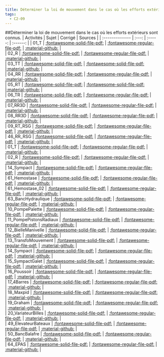 ```yaml
---
title: Déterminer la loi de mouvement dans le cas où les efforts extérieurs sont connus. 
tags:
  - C2-09
---
```

[comment]: <> (Généré automatiquement par make_all_activitess.py, creation_fichiers_activites)

##Déterminer la loi de mouvement dans le cas où les efforts extérieurs sont connus. 
| Activités | Sujet | Corrigé | Sources  | 
| :-------------- | :---: | :-----: | :------: | 
| 01_T | [:fontawesome-solid-file-pdf:](http://xpessoles-cpge.fr/pdf/C2_09_01_T_Sujet.pdf) | [:fontawesome-regular-file-pdf:](http://xpessoles-cpge.fr/pdf/C2_09_01_T_Corrige.pdf) | [:material-github:](https://github.com/xpessoles/ExercicesCompetences/tree/main/C2_MettreEnOeuvreDemarche/C2_09_DeterminerLoiMouvement/01_T) |  
| 02_R | [:fontawesome-solid-file-pdf:](http://xpessoles-cpge.fr/pdf/C2_09_02_R_Sujet.pdf) | [:fontawesome-regular-file-pdf:](http://xpessoles-cpge.fr/pdf/C2_09_02_R_Corrige.pdf) | [:material-github:](https://github.com/xpessoles/ExercicesCompetences/tree/main/C2_MettreEnOeuvreDemarche/C2_09_DeterminerLoiMouvement/02_R) |  
| 03_TT | [:fontawesome-solid-file-pdf:](http://xpessoles-cpge.fr/pdf/C2_09_03_TT_Sujet.pdf) | [:fontawesome-solid-file-pdf:](http://xpessoles-cpge.fr/pdf/C2_09_03_TT_Corrige.pdf) |[:material-github:](https://github.com/xpessoles/ExercicesCompetences/tree/main/C2_MettreEnOeuvreDemarche/C2_09_DeterminerLoiMouvement/03_TT) |  
| 04_RR | [:fontawesome-solid-file-pdf:](http://xpessoles-cpge.fr/pdf/C2_09_04_RR_Sujet.pdf) | [:fontawesome-regular-file-pdf:](http://xpessoles-cpge.fr/pdf/C2_09_04_RR_Corrige.pdf) | [:material-github:](https://github.com/xpessoles/ExercicesCompetences/tree/main/C2_MettreEnOeuvreDemarche/C2_09_DeterminerLoiMouvement/04_RR) |  
| 05_RT | [:fontawesome-solid-file-pdf:](http://xpessoles-cpge.fr/pdf/C2_09_05_RT_Sujet.pdf) | [:fontawesome-solid-file-pdf:](http://xpessoles-cpge.fr/pdf/C2_09_05_RT_Corrige.pdf) |[:material-github:](https://github.com/xpessoles/ExercicesCompetences/tree/main/C2_MettreEnOeuvreDemarche/C2_09_DeterminerLoiMouvement/05_RT) |  
| 06_TR | [:fontawesome-solid-file-pdf:](http://xpessoles-cpge.fr/pdf/C2_09_06_TR_Sujet.pdf) | [:fontawesome-regular-file-pdf:](http://xpessoles-cpge.fr/pdf/C2_09_06_TR_Corrige.pdf) | [:material-github:](https://github.com/xpessoles/ExercicesCompetences/tree/main/C2_MettreEnOeuvreDemarche/C2_09_DeterminerLoiMouvement/06_TR) |  
| 07_RR3D | [:fontawesome-solid-file-pdf:](http://xpessoles-cpge.fr/pdf/C2_09_07_RR3D_Sujet.pdf) | [:fontawesome-regular-file-pdf:](http://xpessoles-cpge.fr/pdf/C2_09_07_RR3D_Corrige.pdf) | [:material-github:](https://github.com/xpessoles/ExercicesCompetences/tree/main/C2_MettreEnOeuvreDemarche/C2_09_DeterminerLoiMouvement/07_RR3D) |  
| 08_RR3D | [:fontawesome-solid-file-pdf:](http://xpessoles-cpge.fr/pdf/C2_09_08_RR3D_Sujet.pdf) | [:fontawesome-regular-file-pdf:](http://xpessoles-cpge.fr/pdf/C2_09_08_RR3D_Corrige.pdf) | [:material-github:](https://github.com/xpessoles/ExercicesCompetences/tree/main/C2_MettreEnOeuvreDemarche/C2_09_DeterminerLoiMouvement/08_RR3D) |  
| 09_RT_RSG | [:fontawesome-solid-file-pdf:](http://xpessoles-cpge.fr/pdf/C2_09_09_RT_RSG_Sujet.pdf) | [:fontawesome-regular-file-pdf:](http://xpessoles-cpge.fr/pdf/C2_09_09_RT_RSG_Corrige.pdf) | [:material-github:](https://github.com/xpessoles/ExercicesCompetences/tree/main/C2_MettreEnOeuvreDemarche/C2_09_DeterminerLoiMouvement/09_RT_RSG) |  
| 46_RR_RSG | [:fontawesome-solid-file-pdf:](http://xpessoles-cpge.fr/pdf/C2_09_46_RR_RSG_Sujet.pdf) | [:fontawesome-regular-file-pdf:](http://xpessoles-cpge.fr/pdf/C2_09_46_RR_RSG_Corrige.pdf) | [:material-github:](https://github.com/xpessoles/ExercicesCompetences/tree/main/C2_MettreEnOeuvreDemarche/C2_09_DeterminerLoiMouvement/46_RR_RSG) |  
| 01_T | [:fontawesome-solid-file-pdf:](http://xpessoles-cpge.fr/pdf/C2_09_01_T_Sujet.pdf) | [:fontawesome-regular-file-pdf:](http://xpessoles-cpge.fr/pdf/C2_09_01_T_Corrige.pdf) | [:material-github:](https://github.com/xpessoles/ExercicesCompetences/tree/main/C2_MettreEnOeuvreDemarche/C2_09_DeterminerLoiMouvement1D/01_T) |  
| 02_R | [:fontawesome-solid-file-pdf:](http://xpessoles-cpge.fr/pdf/C2_09_02_R_Sujet.pdf) | [:fontawesome-regular-file-pdf:](http://xpessoles-cpge.fr/pdf/C2_09_02_R_Corrige.pdf) | [:material-github:](https://github.com/xpessoles/ExercicesCompetences/tree/main/C2_MettreEnOeuvreDemarche/C2_09_DeterminerLoiMouvement1D/02_R) |  
| 14_Sympact | [:fontawesome-solid-file-pdf:](http://xpessoles-cpge.fr/pdf/C2_09_14_Sympact_Sujet.pdf) | [:fontawesome-regular-file-pdf:](http://xpessoles-cpge.fr/pdf/C2_09_14_Sympact_Corrige.pdf) | [:material-github:](https://github.com/xpessoles/ExercicesCompetences/tree/main/C2_MettreEnOeuvreDemarche/C2_09_DeterminerLoiMouvement1D/14_Sympact) |  
| 61_Hemostase | [:fontawesome-solid-file-pdf:](http://xpessoles-cpge.fr/pdf/C2_09_61_Hemostase_Sujet.pdf) | [:fontawesome-regular-file-pdf:](http://xpessoles-cpge.fr/pdf/C2_09_61_Hemostase_Corrige.pdf) | [:material-github:](https://github.com/xpessoles/ExercicesCompetences/tree/main/C2_MettreEnOeuvreDemarche/C2_09_DeterminerLoiMouvement1D/61_Hemostase) |  
| 61_Hemostase_02 | [:fontawesome-solid-file-pdf:](http://xpessoles-cpge.fr/pdf/C2_09_61_Hemostase_02_Sujet.pdf) | [:fontawesome-regular-file-pdf:](http://xpessoles-cpge.fr/pdf/C2_09_61_Hemostase_02_Corrige.pdf) | [:material-github:](https://github.com/xpessoles/ExercicesCompetences/tree/main/C2_MettreEnOeuvreDemarche/C2_09_DeterminerLoiMouvement1D/61_Hemostase_02) |  
| 63_BancHydraulique | [:fontawesome-solid-file-pdf:](http://xpessoles-cpge.fr/pdf/C2_09_63_BancHydraulique_Sujet.pdf) | [:fontawesome-regular-file-pdf:](http://xpessoles-cpge.fr/pdf/C2_09_63_BancHydraulique_Corrige.pdf) | [:material-github:](https://github.com/xpessoles/ExercicesCompetences/tree/main/C2_MettreEnOeuvreDemarche/C2_09_DeterminerLoiMouvement1D/63_BancHydraulique) |  
| 10_PompePalette | [:fontawesome-solid-file-pdf:](http://xpessoles-cpge.fr/pdf/C2_09_10_PompePalette_Sujet.pdf) | [:fontawesome-regular-file-pdf:](http://xpessoles-cpge.fr/pdf/C2_09_10_PompePalette_Corrige.pdf) | [:material-github:](https://github.com/xpessoles/ExercicesCompetences/tree/main/C2_MettreEnOeuvreDemarche/C2_09_DeterminerLoiMouvement_TEC/10_PompePalette) |  
| 11_PompePistonsRadiaux | [:fontawesome-solid-file-pdf:](http://xpessoles-cpge.fr/pdf/C2_09_11_PompePistonsRadiaux_Sujet.pdf) | [:fontawesome-regular-file-pdf:](http://xpessoles-cpge.fr/pdf/C2_09_11_PompePistonsRadiaux_Corrige.pdf) | [:material-github:](https://github.com/xpessoles/ExercicesCompetences/tree/main/C2_MettreEnOeuvreDemarche/C2_09_DeterminerLoiMouvement_TEC/11_PompePistonsRadiaux) |  
| 12_BielleManivelle | [:fontawesome-solid-file-pdf:](http://xpessoles-cpge.fr/pdf/C2_09_12_BielleManivelle_Sujet.pdf) | [:fontawesome-regular-file-pdf:](http://xpessoles-cpge.fr/pdf/C2_09_12_BielleManivelle_Corrige.pdf) | [:material-github:](https://github.com/xpessoles/ExercicesCompetences/tree/main/C2_MettreEnOeuvreDemarche/C2_09_DeterminerLoiMouvement_TEC/12_BielleManivelle) |  
| 13_TransfoMouvement | [:fontawesome-solid-file-pdf:](http://xpessoles-cpge.fr/pdf/C2_09_13_TransfoMouvement_Sujet.pdf) | [:fontawesome-regular-file-pdf:](http://xpessoles-cpge.fr/pdf/C2_09_13_TransfoMouvement_Corrige.pdf) | [:material-github:](https://github.com/xpessoles/ExercicesCompetences/tree/main/C2_MettreEnOeuvreDemarche/C2_09_DeterminerLoiMouvement_TEC/13_TransfoMouvement) |  
| 14_Sympact | [:fontawesome-solid-file-pdf:](http://xpessoles-cpge.fr/pdf/C2_09_14_Sympact_Sujet.pdf) | [:fontawesome-regular-file-pdf:](http://xpessoles-cpge.fr/pdf/C2_09_14_Sympact_Corrige.pdf) | [:material-github:](https://github.com/xpessoles/ExercicesCompetences/tree/main/C2_MettreEnOeuvreDemarche/C2_09_DeterminerLoiMouvement_TEC/14_Sympact) |  
| 15_SympactGalet | [:fontawesome-solid-file-pdf:](http://xpessoles-cpge.fr/pdf/C2_09_15_SympactGalet_Sujet.pdf) | [:fontawesome-regular-file-pdf:](http://xpessoles-cpge.fr/pdf/C2_09_15_SympactGalet_Corrige.pdf) | [:material-github:](https://github.com/xpessoles/ExercicesCompetences/tree/main/C2_MettreEnOeuvreDemarche/C2_09_DeterminerLoiMouvement_TEC/15_SympactGalet) |  
| 16_Poussoir | [:fontawesome-solid-file-pdf:](http://xpessoles-cpge.fr/pdf/C2_09_16_Poussoir_Sujet.pdf) | [:fontawesome-regular-file-pdf:](http://xpessoles-cpge.fr/pdf/C2_09_16_Poussoir_Corrige.pdf) | [:material-github:](https://github.com/xpessoles/ExercicesCompetences/tree/main/C2_MettreEnOeuvreDemarche/C2_09_DeterminerLoiMouvement_TEC/16_Poussoir) |  
| 17_4Barres | [:fontawesome-solid-file-pdf:](http://xpessoles-cpge.fr/pdf/C2_09_17_4Barres_Sujet.pdf) | [:fontawesome-regular-file-pdf:](http://xpessoles-cpge.fr/pdf/C2_09_17_4Barres_Corrige.pdf) | [:material-github:](https://github.com/xpessoles/ExercicesCompetences/tree/main/C2_MettreEnOeuvreDemarche/C2_09_DeterminerLoiMouvement_TEC/17_4Barres) |  
| 18_Maxpid | [:fontawesome-solid-file-pdf:](http://xpessoles-cpge.fr/pdf/C2_09_18_Maxpid_Sujet.pdf) | [:fontawesome-regular-file-pdf:](http://xpessoles-cpge.fr/pdf/C2_09_18_Maxpid_Corrige.pdf) | [:material-github:](https://github.com/xpessoles/ExercicesCompetences/tree/main/C2_MettreEnOeuvreDemarche/C2_09_DeterminerLoiMouvement_TEC/18_Maxpid) |  
| 19_Graham | [:fontawesome-solid-file-pdf:](http://xpessoles-cpge.fr/pdf/C2_09_19_Graham_Sujet.pdf) | [:fontawesome-regular-file-pdf:](http://xpessoles-cpge.fr/pdf/C2_09_19_Graham_Corrige.pdf) | [:material-github:](https://github.com/xpessoles/ExercicesCompetences/tree/main/C2_MettreEnOeuvreDemarche/C2_09_DeterminerLoiMouvement_TEC/19_Graham) |  
| 20_VariateurBilles | [:fontawesome-solid-file-pdf:](http://xpessoles-cpge.fr/pdf/C2_09_20_VariateurBilles_Sujet.pdf) | [:fontawesome-regular-file-pdf:](http://xpessoles-cpge.fr/pdf/C2_09_20_VariateurBilles_Corrige.pdf) | [:material-github:](https://github.com/xpessoles/ExercicesCompetences/tree/main/C2_MettreEnOeuvreDemarche/C2_09_DeterminerLoiMouvement_TEC/20_VariateurBilles) |  
| 49_ElevateurBateaux | [:fontawesome-solid-file-pdf:](http://xpessoles-cpge.fr/pdf/C2_09_49_ElevateurBateaux_Sujet.pdf) | [:fontawesome-regular-file-pdf:](http://xpessoles-cpge.fr/pdf/C2_09_49_ElevateurBateaux_Corrige.pdf) | [:material-github:](https://github.com/xpessoles/ExercicesCompetences/tree/main/C2_MettreEnOeuvreDemarche/C2_09_DeterminerLoiMouvement_TEC/49_ElevateurBateaux) |  
| 50_BancBalafre | [:fontawesome-solid-file-pdf:](http://xpessoles-cpge.fr/pdf/C2_09_50_BancBalafre_Sujet.pdf) | [:fontawesome-regular-file-pdf:](http://xpessoles-cpge.fr/pdf/C2_09_50_BancBalafre_Corrige.pdf) | [:material-github:](https://github.com/xpessoles/ExercicesCompetences/tree/main/C2_MettreEnOeuvreDemarche/C2_09_DeterminerLoiMouvement_TEC/50_BancBalafre) |  
| 64_EPAS | [:fontawesome-solid-file-pdf:](http://xpessoles-cpge.fr/pdf/C2_09_64_EPAS_Sujet.pdf) | [:fontawesome-regular-file-pdf:](http://xpessoles-cpge.fr/pdf/C2_09_64_EPAS_Corrige.pdf) | [:material-github:](https://github.com/xpessoles/ExercicesCompetences/tree/main/C2_MettreEnOeuvreDemarche/C2_09_DeterminerLoiMouvement_TEC/64_EPAS) |  

